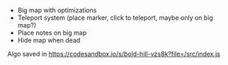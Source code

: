 - Big map with optimizations
- Teleport system (place marker, click to teleport, maybe only on big map?)
- Place notes on big map
- Hide map when dead

Algo saved in
https://codesandbox.io/s/bold-hill-vzs8k?file=/src/index.js
